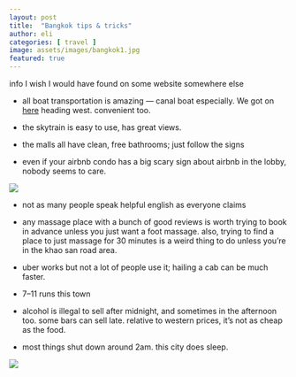 ```yaml
---
layout: post
title:  "Bangkok tips & tricks"
author: eli
categories: [ travel ]
image: assets/images/bangkok1.jpg
featured: true
---
```


info I wish I would have found on some website somewhere else

* all boat transportation is amazing — canal boat especially. We got on [here](https://goo.gl/maps/czxQ2D8d4xq) heading west. convenient too.

* the skytrain is easy to use, has great views.

* the malls all have clean, free bathrooms; just follow the signs

* even if your airbnb condo has a big scary sign about airbnb in the lobby, nobody seems to care.

![]({{site.baseurl}}/assets/images/bangkok2.jpg)

* not as many people speak helpful english as everyone claims

* any massage place with a bunch of good reviews is worth trying to book in advance unless you just want a foot massage. also, trying to find a place to just massage for 30 minutes is a weird thing to do unless you’re in the khao san road area.

* uber works but not a lot of people use it; hailing a cab can be much faster.

* 7–11 runs this town

* alcohol is illegal to sell after midnight, and sometimes in the afternoon too. some bars can sell late. relative to western prices, it’s not as cheap as the food.

* most things shut down around 2am. this city does sleep.

![]({{site.baseurl}}/assets/images/bangkok1.jpg)
